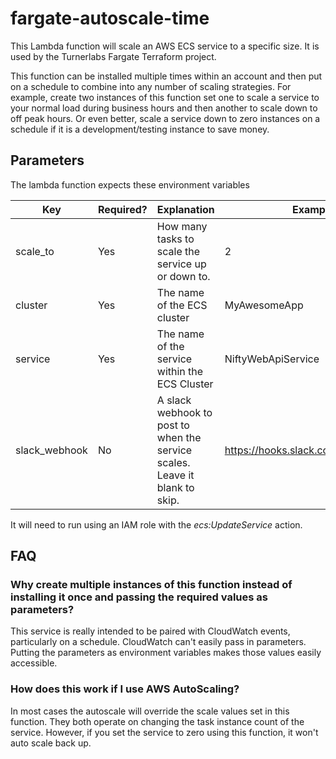 # fargate-autoscale-time
This Lambda function will scale an AWS ECS service to a specific size. It is used by the Turnerlabs Fargate Terraform project.

This function can be installed multiple times within an account and then put on a schedule to combine into any number of scaling strategies. For example, create two instances of this function set one to scale a service to your normal load during business hours and then another to scale down to off peak hours. Or even better, scale a service down to zero instances on a schedule if it is a development/testing instance to save money.

## Parameters
The lambda function expects these environment variables


Key  | Required? | Explanation | Example
----|-------------|-------- | ---
scale_to | Yes | How many tasks to scale the service up or down to. | 2
cluster | Yes | The name of the ECS cluster | MyAwesomeApp
service | Yes | The name of the service within the ECS Cluster | NiftyWebApiService
slack_webhook | No | A slack webhook to post to when the service scales. Leave it blank to skip. | https://hooks.slack.com/services/T....


It will need to run using an IAM role with the *ecs:UpdateService* action.

## FAQ
### Why create multiple instances of this function instead of installing it once and passing the required values as parameters?
This service is really intended to be paired with CloudWatch events, particularly on a schedule. CloudWatch can't easily pass in parameters. Putting the parameters as environment variables makes those values easily accessible.

### How does this work if I use AWS AutoScaling?
In most cases the autoscale will override the scale values set in this function. They both operate on changing the task instance count of the service. However, if you set the service to zero using this function, it won't auto scale back up.
